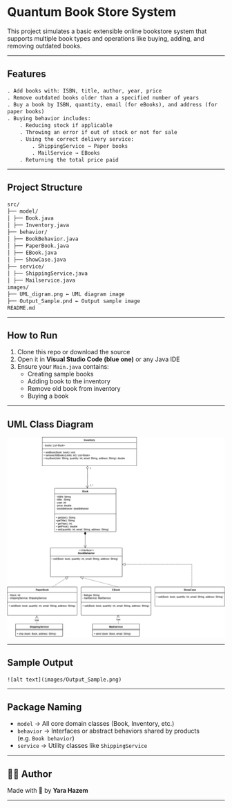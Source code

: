 # Quantum Book Store System

This project simulates a basic extensible online bookstore system that supports multiple book types and operations like buying, adding, and removing outdated books.

---

## Features
    . Add books with: ISBN, title, author, year, price
    . Remove outdated books older than a specified number of years
    . Buy a book by ISBN, quantity, email (for eBooks), and address (for paper books)
    . Buying behavior includes:
        . Reducing stock if applicable
        . Throwing an error if out of stock or not for sale
        . Using the correct delivery service:
            . ShippingService → Paper books
            . MailService → EBooks
        . Returning the total price paid

---

## Project Structure
    src/
    ├── model/
    │ ├── Book.java
    │ ├── Inventory.java
    ├── behavior/
    │ ├── BookBehavior.java
    │ ├── PaperBook.java
    │ ├── EBook.java
    │ ├── ShowCase.java
    ├── service/
    │ ├── ShippingService.java
    │ ├── Mailservice.java
    images/
    ├── UML_digram.png ← UML diagram image
    ├── Output_Sample.pnd ← Output sample image
    README.md


---

## How to Run

1. Clone this repo or download the source
2. Open it in **Visual Studio Code (blue one)** or any Java IDE
3. Ensure your `Main.java` contains:
   - Creating sample books
   - Adding book to the inventory
   - Remove old book from inventory
   - Buying a book

---

## UML Class Diagram

  ![UML Diagram](images/UML_digram.png)

  ---

## Sample Output
    ![alt text](images/Output_Sample.png)

---

## Package Naming

  - `model` → All core domain classes (Book, Inventory, etc.)
  - `behavior` → Interfaces or abstract behaviors shared by products  
     (e.g. `Book behavior`)
  - `service` → Utility classes like `ShippingService`

---

## 👩‍💻 Author

Made with 💙 by **Yara Hazem**

---
